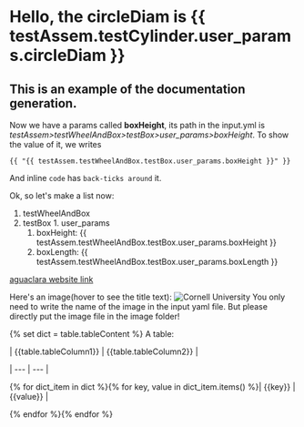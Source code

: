 # Hello, the circleDiam is {{ testAssem.testCylinder.user_params.circleDiam }}
## This is an example of the documentation generation.


Now we have a params called **boxHeight**, its path in the input.yml is
*testAssem>testWheelAndBox>testBox>user_params>boxHeight*.
To show the value of it, we writes
```jinja2
{{ "{{ testAssem.testWheelAndBox.testBox.user_params.boxHeight }}" }}
```
And inline `code` has `back-ticks around` it.


Ok, so let's make a list now:
1. testWheelAndBox
  1. testBox
    1. user_params
      1. boxHeight: {{ testAssem.testWheelAndBox.testBox.user_params.boxHeight }}
      2. boxLength: {{ testAssem.testWheelAndBox.testBox.user_params.boxLength }}


[aguaclara website link]({{officialSite}})


Here's an image(hover to see the title text):
![Cornell University](./image/{{imageUrl}})
You only need to write the name of the image in the input yaml file.
But please directly put the image file in the image folder!

{% set dict = table.tableContent %}
A table:

| {{table.tableColumn1}} | {{table.tableColumn2}} |

| --- | --- |

{% for dict_item in dict %}{% for key, value in dict_item.items() %}| {{key}} | {{value}} |

{% endfor %}{% endfor %}

